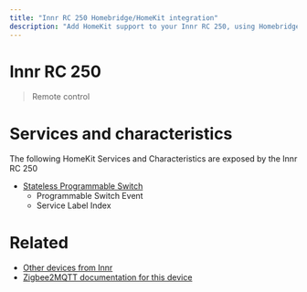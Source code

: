 ```yaml
---
title: "Innr RC 250 Homebridge/HomeKit integration"
description: "Add HomeKit support to your Innr RC 250, using Homebridge, Zigbee2MQTT and homebridge-z2m."
---
```

<!---
This file has been GENERATED using src/docgen/docgen.ts
DO NOT EDIT THIS FILE MANUALLY!
-->
# Innr RC 250
> Remote control


# Services and characteristics
The following HomeKit Services and Characteristics are exposed by
the Innr RC 250

* [Stateless Programmable Switch](../../action.md)
  * Programmable Switch Event
  * Service Label Index


# Related
* [Other devices from Innr](../index.md#innr)
* [Zigbee2MQTT documentation for this device](https://www.zigbee2mqtt.io/devices/RC_250.html)